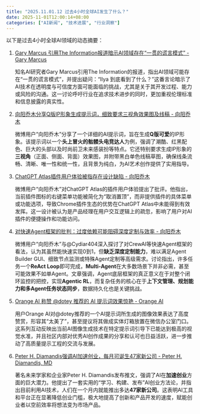 ```yaml
---
title: "2025.11.01.12 过去4小时全球AI发生了什么？"
date: 2025-11-01T12:00:14+08:00
categories: ["AI新闻", "技术进展", "行业洞察"]
---
```


以下是过去4小时全球AI领域的动态摘要：

1.  [Gary Marcus 引用The Information报道暗示AI领域存在“一贯的谎言模式” - Gary Marcus](https://x.com/GaryMarcus/status/1984454827318071518)

    知名AI研究者Gary Marcus引用The Information的报道，指出AI领域可能存在“一贯的谎言模式”，并提出疑问：“Ilya 到底看到了什么？”这番言论暗示了AI技术在透明度与可信度方面可能面临的挑战，尤其是关于其开发过程、能力或风险的沟通。这一讨论呼吁行业在追求技术进步的同时，更加重视伦理标准和信息披露的真实性。

2.  [向阳乔木分享Q版IP形象生成提示词，细致要求三视角效果图及线稿 - 向阳乔木](https://x.com/vista8/status/1984450892129780161)

    微博用户“向阳乔木”分享了一个详细的AI提示词，旨在生成**Q版可爱**的IP形象。该提示词以一个**头上冒火的骷髅头电竞达人**为例，强调了潮酷、红黑配色、巨大的头部以及时尚前卫未来感装扮等特点。它还特别要求生成IP形象的**三视角**（正面、侧面、背面）效果图，并附带黑白单色线稿草图，确保线条流畅、清晰、唯一性和统一性，且背景为纯白，为AI艺术创作提供了实用指导。

3.  [ChatGPT Atlas插件用户体验被指存在设计缺陷 - 向阳乔木](https://x.com/vista8/status/1984438505519599675)

    微博用户“向阳乔木”对ChatGPT Atlas的插件用户体验提出了批评。他指出，当前插件图标的右键菜单功能被简化为“取消置顶”，而非提供插件的具体菜单或功能选项，导致Chrome插件生态的优势在ChatGPT Atlas中未能得到有效发挥。这一设计被认为是产品经理在用户交互逻辑上的疏忽，影响了用户对AI插件的便捷操作和功能访问。

4.  [对快速Agent框架的批判：过度依赖可能阻碍深度定制与效率 - 向阳乔木](https://x.com/vista8/status/1984435830480650602)

    微博用户“向阳乔木”与@Cydiar404深入探讨了对CrewAI等快速Agent框架的看法，认为其虽然能快速实现0到1，但**缺乏深度定制能力**，难以满足Agent Builder GUI、细致节点监测或特殊Agent定制等高级需求。讨论指出，许多任务一个**ReAct Loop**即可完成，**Multi-Agent**在大多数场景下并非必需，甚至可能效果不如单Agent。文章强调，Agent底层框架的真正意义在于对整个闭环监控的把控，实现**Agentic RL**，而复杂任务的核心在于**上下文管理、规划能力和多Agent任务状态同步**，数据持久化也是关键挑战。

5.  [Orange AI 称赞 @dotey 推荐的 AI 提示词效果惊艳 - Orange AI](https://x.com/oran_ge/status/1984427287241245046)

    用户Orange AI对@dotey推荐的一个AI提示词所生成的图像效果表达了高度赞赏，形容其“太美了”，甚至提议将其做成实体灯箱放置在微信办公室门口。这系列互动反映出当前AI图像生成技术在特定提示词引导下已能达到极高的视觉水准，并且社区内部对优秀AI创作成果的分享和认可也日益活跃，进一步推动了高质量提示工程的交流与发展。

6.  [Peter H. Diamandis强调AI加速创业，每月可诞生47家新公司 - Peter H. Diamandis, MD](https://x.com/PeterDiamandis/status/1984410430341550082)

    著名未来学家和企业家Peter H. Diamandis发布推文，强调了AI在**加速创业**方面的巨大潜力。他提出了一套实用的“学习、构建、发布”AI创业方法论，并指出目前利用AI技术，人们在一个月内就能推出多达**47家新公司**。这表明AI工具和平台正在显著降低创业门槛，极大地提高了创新和产品开发的速度，赋能创业者以空前效率将想法变为市场产品。
